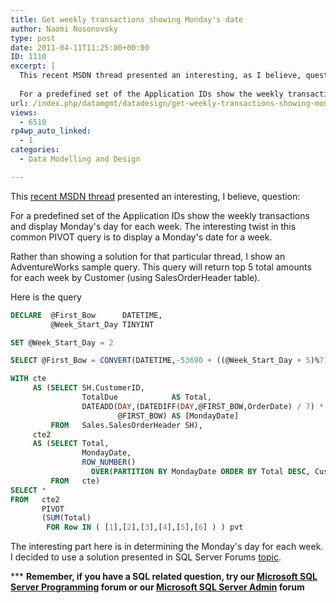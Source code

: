 ```yaml
---
title: Get weekly transactions showing Monday's date
author: Naomi Nosonovsky
type: post
date: 2011-04-11T11:25:00+00:00
ID: 1110
excerpt: |
  This recent MSDN thread presented an interesting, as I believe, question:
  
  For a predefined set of the Application IDs show the weekly transactions and display Monday's day for each week. The interesting twist in this common PIVOT query is to display&hellip;
url: /index.php/datamgmt/datadesign/get-weekly-transactions-showing-monday/
views:
  - 6510
rp4wp_auto_linked:
  - 1
categories:
  - Data Modelling and Design

---
```

This [recent MSDN thread][1] presented an interesting, I believe, question:

For a predefined set of the Application IDs show the weekly transactions and display Monday's day for each week. The interesting twist in this common PIVOT query is to display a Monday's date for a week.

Rather than showing a solution for that particular thread, I show an AdventureWorks sample query. This query will return top 5 total amounts for each week by Customer (using SalesOrderHeader table).

Here is the query 

```sql
DECLARE  @First_Bow      DATETIME, 
         @Week_Start_Day TINYINT 

SET @Week_Start_Day = 2 

SELECT @First_Bow = CONVERT(DATETIME,-53690 + ((@Week_Start_Day + 5)%7))

WITH cte 
     AS (SELECT SH.CustomerID, 
                TotalDue            AS Total, 
                DATEADD(DAY,(DATEDIFF(DAY,@FIRST_BOW,OrderDate) / 7) * 7, 
                        @FIRST_BOW) AS [MondayDate] 
         FROM   Sales.SalesOrderHeader SH), 
     cte2 
     AS (SELECT Total, 
                MondayDate, 
                ROW_NUMBER() 
                  OVER(PARTITION BY MondayDate ORDER BY Total DESC, CustomerID) AS Row 
         FROM   cte) 
SELECT * 
FROM   cte2 
       PIVOT 
       (SUM(Total) 
        FOR Row IN ( [1],[2],[3],[4],[5],[6] ) ) pvt
```
The interesting part here is in determining the Monday's day for each week. I decided to use a solution presented in SQL Server Forums [topic][2].

\*** **Remember, if you have a SQL related question, try our [Microsoft SQL Server Programming][3] forum or our [Microsoft SQL Server Admin][4] forum**<ins></ins>

 [1]: http://social.msdn.microsoft.com/Forums/en-US/transactsql/thread/5442bbd7-ef89-47f8-8ba9-eef04b6b5fe4/#aa2f0695-501b-43b2-a559-290f6c50b0c7
 [2]: http://www.sqlteam.com/forums/topic.asp?TOPIC_ID=47307
 [3]: http://forum.lessthandot.com/viewforum.php?f=17
 [4]: http://forum.lessthandot.com/viewforum.php?f=22
